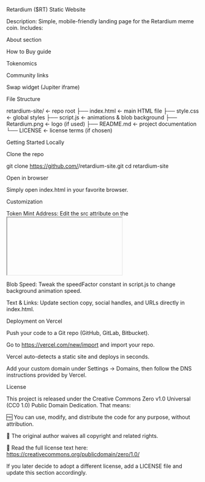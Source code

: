Retardium ($RT) Static Website

Description:
Simple, mobile-friendly landing page for the Retardium meme coin. Includes:

About section

How to Buy guide

Tokenomics

Community links

Swap widget (Jupiter iframe)

File Structure

retardium-site/       ← repo root
├── index.html        ← main HTML file
├── style.css         ← global styles
├── script.js         ← animations & blob background
├── Retardium.png     ← logo (if used)
├── README.md         ← project documentation
└── LICENSE           ← license terms (if chosen)

Getting Started Locally

Clone the repo

git clone https://github.com/<your-username>/retardium-site.git
cd retardium-site

Open in browser

Simply open index.html in your favorite browser.

Customization

Token Mint Address:
Edit the src attribute on the <iframe> in index.html:

<iframe
  src="https://jup.ag/swap/SOL-<YOUR_MINT_ADDRESS>"
  ...
></iframe>

Blob Speed:
Tweak the speedFactor constant in script.js to change background animation speed.

Text & Links:
Update section copy, social handles, and URLs directly in index.html.

Deployment on Vercel

Push your code to a Git repo (GitHub, GitLab, Bitbucket).

Go to https://vercel.com/new/import and import your repo.

Vercel auto-detects a static site and deploys in seconds.

Add your custom domain under Settings → Domains, then follow the DNS instructions provided by Vercel.

License

This project is released under the Creative Commons Zero v1.0 Universal (CC0 1.0) Public Domain Dedication. That means:

🆓 You can use, modify, and distribute the code for any purpose, without attribution.

📜 The original author waives all copyright and related rights.

🔗 Read the full license text here: https://creativecommons.org/publicdomain/zero/1.0/

If you later decide to adopt a different license, add a LICENSE file and update this section accordingly.

